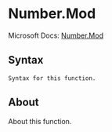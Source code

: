 ---
---

# Number.Mod

Microsoft Docs: [Number.Mod](https://docs.microsoft.com/en-us/powerquery-m/number-mod)

## Syntax

```powerquery-m
Syntax for this function.
```

## About

About this function.

